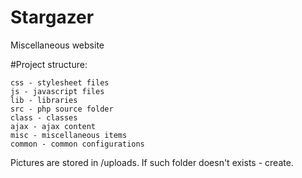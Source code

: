 # Stargazer
Miscellaneous website

#Project structure:

`css - stylesheet files`\
`js - javascript files`\
`lib - libraries`\
`src - php source folder`\
`class - classes`\
`ajax - ajax content`\
`misc - miscellaneous items`\
`common - common configurations`

Pictures are stored in /uploads.
If such folder doesn't exists - create.